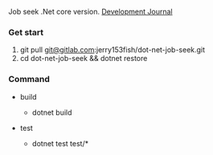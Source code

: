 Job seek .Net core version. [Development Journal](https://jerry153fish.github.io/2018/01/21/job-seek-development-jornal-1.html)


### Get start

1. git pull git@gitlab.com:jerry153fish/dot-net-job-seek.git
2. cd dot-net-job-seek && dotnet restore

### Command

* build
    * dotnet build

* test
    * dotnet test test/*
